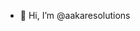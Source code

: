 - 👋 Hi, I’m @aakaresolutions

<!---
aakaresolutions/aakaresolutions is a ✨ special ✨ repository because its `README.md` (this file) appears on your GitHub profile.
You can click the Preview link to take a look at your changes.
--->
